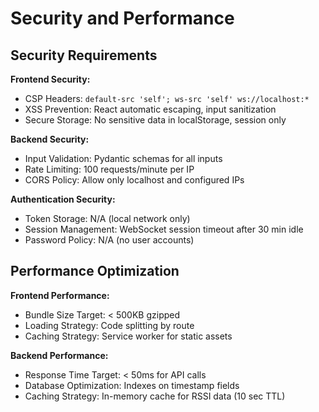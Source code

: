 # Security and Performance

## Security Requirements

**Frontend Security:**

- CSP Headers: `default-src 'self'; ws-src 'self' ws://localhost:*`
- XSS Prevention: React automatic escaping, input sanitization
- Secure Storage: No sensitive data in localStorage, session only

**Backend Security:**

- Input Validation: Pydantic schemas for all inputs
- Rate Limiting: 100 requests/minute per IP
- CORS Policy: Allow only localhost and configured IPs

**Authentication Security:**

- Token Storage: N/A (local network only)
- Session Management: WebSocket session timeout after 30 min idle
- Password Policy: N/A (no user accounts)

## Performance Optimization

**Frontend Performance:**

- Bundle Size Target: < 500KB gzipped
- Loading Strategy: Code splitting by route
- Caching Strategy: Service worker for static assets

**Backend Performance:**

- Response Time Target: < 50ms for API calls
- Database Optimization: Indexes on timestamp fields
- Caching Strategy: In-memory cache for RSSI data (10 sec TTL)

